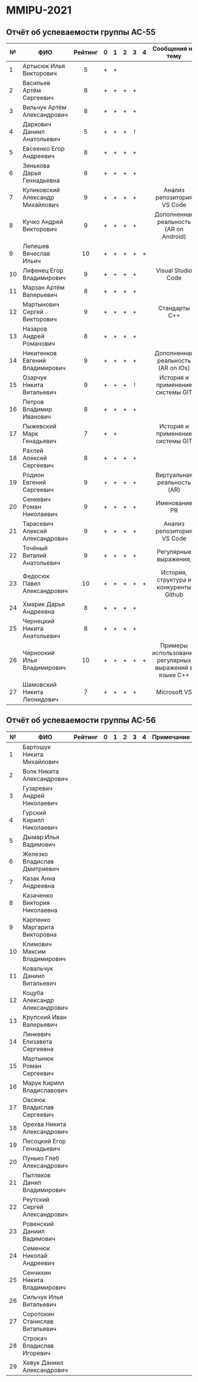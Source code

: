 # MMIPU-2021

## Отчёт об успеваемости группы АС-55

|№ |  ФИО                              | Рейтинг | 0 | 1 | 2 | 3 | 4 |Сообщения на тему| 
|--|-----------------------------------|:-------:|:-:|:-:|:-:|:-:|:-:|:----------:|
|1 | Артысюк Илья Викторович           |5        | + | + |   |   |   |            |
|2 | Васильев Артём Сергеевич          |8        | + | + | + | + |   |            |
|3 | Вильчук Артём Александрович       |8        | + | + | + | + |   |            |
|4 | Даркович Даниил Анатольевич       |5        | + | + | + | ! |   |            |
|5 | Евсеенко Егор Андреевич           |8        | + | + | + | + |   |            |
|6 | Зинькова Дарья Геннадьевна        |8        | + | + | + | + |   |            |
|7 | Куликовский Александр Михайлович  |9        | + | + | + | + |   |Анализ репозитория VS Code|
|8 | Кучко Андрей Викторович           |9        | + | + | + | + |   |Дополненная реальность (AR on Android)|
|9 | Лепешев Вячеслав Ильич            |10       | + | + | + | + | + |            |
|10| Лифенец Егор Владимирович         |9        | + | + | + | + |   |Visual Studio Code|
|11| Марзан Артём Валерьевич           |8        | + | + | + | + |   |            |
|12| Мартынович Сергей Викторович      |9        | + | + | + | + |   |Стандарты С++|
|13| Назаров Андрей Романович          |8        | + | + | + | + |   |            |
|14| Никитенков Евгений Владимирович   |9        | + | + | + | + |   |Дополненная реальность (AR on IOs)|
|15| Озарчук Никита Витальевич         |9        | + | + | + | ! |   |История и применение системы GIT|
|16| Петров Владимир Иванович          |8        | + | + | + | + |   |            |
|17| Пыжевский Марк Генадьевич         |7        | + | + |   |   |   |История и применение системы GIT|
|18| Рахлей Алексей Сергеевич          |8        | + | + | + | + |   |            |
|19| Родион Евгений Сергеевич          |9        | + | + | + | + |   |Виртуальная реальность (AR)|
|20| Сенкевич Роман Николаевич         |9        | + | + | + | + |   |Именование PR|
|21| Тарасевич Алексей Александрович   |9        | + | + | + | + |   |Анализ репозитория VS Code|
|22| Точёный Виталий Анатольевич       |9        | + | + | + | + |   |Регулярные выражения, |
|23| Федосюк Павел Александрович       |10       | + | + | + | + | + |История, структура и конкуренты Github|
|24| Хмарик Дарья Андреевна            |8        | + | + | + | + |   |            |
|25| Чернецкий Никита Анатольевич      |8        | + | + | + | + |   |            |
|26| Черноокий Илья Владимирович       |10       | + | + | + | + | + |Примеры использования регулярных выражений в языке С++|
|27| Шамовский Никита Леонидович       |7        | + | + | + | + |   |Microsoft VS|


## Отчёт об успеваемости группы АС-56

|№ |  ФИО                              | Рейтинг | 0 | 1 | 2 | 3 | 4 | Примечание |
|--|-----------------------------------|:-------:|:-:|:-:|:-:|:-:|:-:|:----------:|
| 1| Бартошук Никита Михайлович        |         |   |   |   |   |   |            |
| 2| Волк Никита Александрович         |         |   |   |   |   |   |            |
| 3| Гузаревич Андрей Николаевич       |         |   |   |   |   |   |            |
| 4| Гурский Кирилл Николаевич         |         |   |   |   |   |   |            |
| 5| Дымар Илья Вадимович              |         |   |   |   |   |   |            |
| 6| Железко Владислав Дмитриевич      |         |   |   |   |   |   |            |
| 7| Казак Анна Андреевна              |         |   |   |   |   |   |            |
| 8| Казаченко Виктория Николаевна     |         |   |   |   |   |   |            |
| 9| Карпенко Маргарита Викторовна     |         |   |   |   |   |   |            |
|10| Климович Максим Владимирович      |         |   |   |   |   |   |            |
|11| Ковальчук Даниил Витальевич       |         |   |   |   |   |   |            |
|12| Коцуба Александр Александрович    |         |   |   |   |   |   |            |
|13| Крупский Иван Валерьевич          |         |   |   |   |   |   |            |
|14| Линкевич Елизавета Сергеевна      |         |   |   |   |   |   |            |
|15| Мартынюк Роман Сергеевич          |         |   |   |   |   |   |            |
|16| Марук Кирилл Владиславович        |         |   |   |   |   |   |            |
|17| Овсеюк Владислав Сергеевич        |         |   |   |   |   |   |            |
|18| Орехва Никита Александрович       |         |   |   |   |   |   |            |
|19| Песоцкий Егор Геннадьевич         |         |   |   |   |   |   |            |
|20| Пунько Глеб Александрович         |         |   |   |   |   |   |            |
|21| Пытляков Данил Владимирович       |         |   |   |   |   |   |            |
|22| Реутский Сергей Александрович     |         |   |   |   |   |   |            |
|23| Ровенский Даниил Вадимович        |         |   |   |   |   |   |            |
|24| Семенюк Николай Андреевич         |         |   |   |   |   |   |            |
|25| Сенчихин Никита Владимирович      |         |   |   |   |   |   |            |
|26| Сильчук Илья Витальевич           |         |   |   |   |   |   |            |
|27| Соротокин Станислав Витальевич    |         |   |   |   |   |   |            |
|28| Строкач Владислав Игоревич        |         |   |   |   |   |   |            |
|29| Хевук Даниил Александрович        |         |   |   |   |   |   |            |
